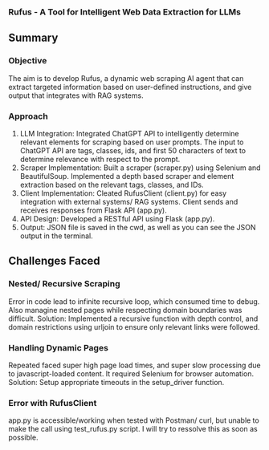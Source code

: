 ### Rufus - A Tool for Intelligent Web Data Extraction for LLMs

## Summary

### Objective
The aim is to develop Rufus, a dynamic web scraping AI agent that can extract targeted information based on user-defined instructions, and give output that integrates with RAG systems.

### Approach
1. LLM Integration: Integrated ChatGPT API to intelligently determine relevant elements for scraping based on user prompts. The input to ChatGPT API are tags, classes, ids, and first 50 characters of text to determine relevance with respect to the prompt.
2. Scraper Implementation: Built a scraper (scraper.py) using Selenium and BeautifulSoup. Implemented a depth based scraper and element extraction based on the relevant tags, classes, and IDs.
3. Client Implementation: Cleated RufusClient (client.py) for easy integration with external systems/ RAG systems. Client sends and receives responses from Flask API (app.py).
4. API Design: Developed a RESTful API using Flask (app.py).
5. Output: JSON file is saved in the cwd, as well as you can see the JSON output in the terminal.

## Challenges Faced 

### Nested/ Recursive Scraping
Error in code lead to infinite recursive loop, which consumed time to debug. Also managine nested pages while respecting domain boundaries was difficult.
Solution: Implemented a recursive function with depth control, and domain restrictions using urljoin to ensure only relevant links were followed. 

### Handling Dynamic Pages
Repeated faced super high page load times, and super slow processing due to javascript-loaded content. It required Selenium for browser automation. 
Solution: Setup appropriate timeouts in the setup_driver function. 

### Error with RufusClient
app.py is accessible/working when tested with Postman/ curl, but unable to make the call using test_rufus.py script. I will try to ressolve this as soon as possible.

